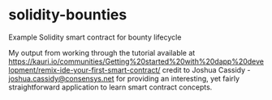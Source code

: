 # solidity-bounties
Example Solidity smart contract for bounty lifecycle

My output from working through the tutorial available at https://kauri.io/communities/Getting%20started%20with%20dapp%20development/remix-ide-your-first-smart-contract/
credit to Joshua Cassidy - <joshua.cassidy@consensys.net> for providing an interesting, yet fairly straightforward application to learn smart contract concepts.
